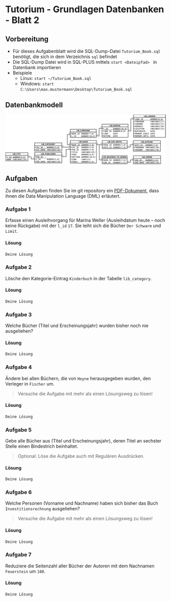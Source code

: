 # Tutorium - Grundlagen Datenbanken - Blatt 2

## Vorbereitung

* Für dieses Aufgabenblatt wird die SQL-Dump-Datei `Tutorium_Book.sql` benötigt, die sich in dem Verzeichnis `sql` befindet
* Die SQL-Dump Datei wird in SQL-PLUS mittels `start <Dateipfad> ` in Datenbank importieren
* Beispiele
  * Linux: `start ~/Tutorium_Book.sql`
  * Windows: `start C:\Users\max.mustermann\Desktop\Tutorium_Book.sql`

## Datenbankmodell
![Datenbankmodell](./img/Schema_mit_Beziehungen.png)

## Aufgaben
Zu diesen Aufgaben finden Sie im git repository ein [PDF-Dokument](./dml/Wiederholung_DML.pdf), dass ihnen die Data Manipulation Language (DML) erläutert.

### Aufgabe 1
Erfasse einen Ausleihvorgang für Marina Weller (Ausleihdatum heute – noch keine Rückgabe) mit der `l_id` `17`. Sie leiht sich die Bücher `Der Schwarm` und `Limit`.

#### Lösung
```sql
Deine Lösung
```

### Aufgabe 2
Lösche den Kategorie-Eintrag `Kinderbuch` in der Tabelle `lib_category`.

#### Lösung
```sql
Deine Lösung
```

### Aufgabe 3
Welche Bücher (Titel und Erscheinungsjahr) wurden bisher noch nie ausgeliehen?

#### Lösung
```sql
Deine Lösung
```

### Aufgabe 4
Ändere bei allen Büchern, die von `Heyne` herausgegeben wurden, den Verleger in `Fischer` um.
> Versuche die Aufgabe mit mehr als einen Lösungsweg zu lösen!

#### Lösung
```sql
Deine Lösung
```

### Aufgabe 5
Gebe alle Bücher aus (Titel und Erscheinungsjahr), deren Titel an sechster Stelle einen Bindestrich beinhaltet.
> Optional: Löse die Aufgabe auch mit Regulären Ausdrücken.

#### Lösung
```sql
Deine Lösung
```

### Aufgabe 6
Welche Personen (Vorname und Nachname) haben sich bisher das Buch `Investitionsrechnung` ausgeliehen?
> Versuche die Aufgabe mit mehr als einen Lösungsweg zu lösen!

#### Lösung
```sql
Deine Lösung
```

### Aufgabe 7
Reduziere die Seitenzahl aller Bücher der Autoren mit dem Nachnamen `Feuerstein` um `100`.

#### Lösung
```sql
Deine Lösung
```










